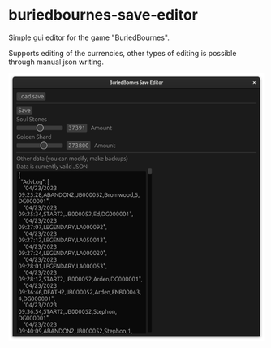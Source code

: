 # buriedbournes-save-editor
Simple gui editor for the game "BuriedBournes".

Supports editing of the currencies, other types of editing is possible through manual json writing.

![the save editor](https://github.com/CredibleOpossum/buriedbournes-save-editor/blob/main/sample.png?raw=true)
